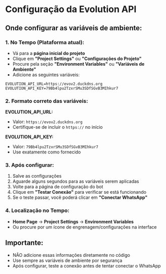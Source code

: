 # Configuração da Evolution API

## Onde configurar as variáveis de ambiente:

### 1. No Tempo (Plataforma atual):
- Vá para a **página inicial do projeto**
- Clique em **"Project Settings"** ou **"Configurações do Projeto"**
- Procure pela seção **"Environment Variables"** ou **"Variáveis de Ambiente"**
- Adicione as seguintes variáveis:

```
EVOLUTION_API_URL=https://evov2.duckdns.org
EVOLUTION_API_KEY=79Bb4lpu2TzxrSMu3SDfSGvB3MIhkur7
```

### 2. Formato correto das variáveis:

**EVOLUTION_API_URL:**
- Valor: `https://evov2.duckdns.org`
- Certifique-se de incluir o `https://` no início

**EVOLUTION_API_KEY:**
- Valor: `79Bb4lpu2TzxrSMu3SDfSGvB3MIhkur7`
- Use exatamente como fornecido

### 3. Após configurar:
1. Salve as configurações
2. Aguarde alguns segundos para as variáveis serem aplicadas
3. Volte para a página de configuração do bot
4. Clique em **"Testar Conexão"** para verificar se está funcionando
5. Se o teste passar, você poderá clicar em **"Conectar WhatsApp"**

### 4. Localização no Tempo:
- **Home Page** → **Project Settings** → **Environment Variables**
- Ou procure por um ícone de engrenagem/configurações na interface

## Importante:
- NÃO adicione essas informações diretamente no código
- Use sempre as variáveis de ambiente por segurança
- Após configurar, teste a conexão antes de tentar conectar o WhatsApp
